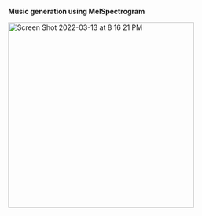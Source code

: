 **Music generation using MelSpectrogram**

<img width="378" alt="Screen Shot 2022-03-13 at 8 16 21 PM" src="https://user-images.githubusercontent.com/57376402/158085731-f15047ea-f4cd-4d7e-b08e-950f96935107.png">
